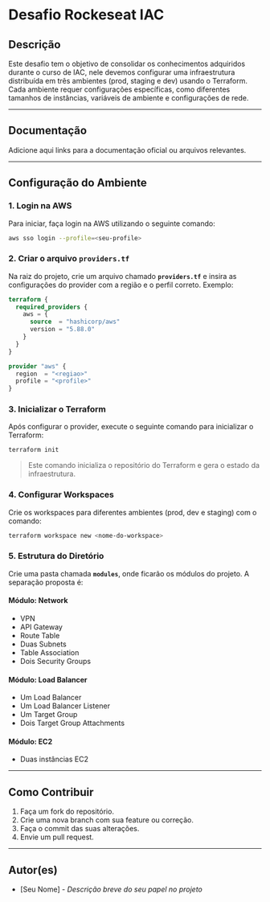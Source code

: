 # Desafio Rockeseat IAC

## Descrição
Este desafio tem o objetivo de consolidar os conhecimentos adquiridos durante o curso de IAC, nele devemos configurar uma infraestrutura distribuída em três ambientes (prod, staging e dev) usando o Terraform. Cada ambiente requer configurações específicas, como diferentes tamanhos de instâncias, variáveis de ambiente e configurações de rede.

---

## Documentação
Adicione aqui links para a documentação oficial ou arquivos relevantes.

---

## Configuração do Ambiente

### 1. Login na AWS
Para iniciar, faça login na AWS utilizando o seguinte comando:

```sh
aws sso login --profile=<seu-profile>
```

### 2. Criar o arquivo `providers.tf`
Na raiz do projeto, crie um arquivo chamado **`providers.tf`** e insira as configurações do provider com a região e o perfil correto. Exemplo:

```terraform
terraform {
  required_providers {
    aws = {
      source  = "hashicorp/aws"
      version = "5.88.0"
    }
  }
}

provider "aws" {
  region  = "<regiao>"
  profile = "<profile>"
}
```

### 3. Inicializar o Terraform
Após configurar o provider, execute o seguinte comando para inicializar o Terraform:

```sh
terraform init
```
> Este comando inicializa o repositório do Terraform e gera o estado da infraestrutura.

### 4. Configurar Workspaces
Crie os workspaces para diferentes ambientes (prod, dev e staging) com o comando:

```sh
terraform workspace new <nome-do-workspace>
```

### 5. Estrutura do Diretório
Crie uma pasta chamada **`modules`**, onde ficarão os módulos do projeto. A separação proposta é:

#### **Módulo: Network**
- VPN
- API Gateway
- Route Table
- Duas Subnets
- Table Association
- Dois Security Groups

#### **Módulo: Load Balancer**
- Um Load Balancer
- Um Load Balancer Listener
- Um Target Group
- Dois Target Group Attachments

#### **Módulo: EC2**
- Duas instâncias EC2

---

## Como Contribuir
1. Faça um fork do repositório.
2. Crie uma nova branch com sua feature ou correção.
3. Faça o commit das suas alterações.
4. Envie um pull request.

---

## Autor(es)
- [Seu Nome] - *Descrição breve do seu papel no projeto*

